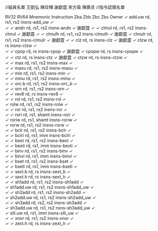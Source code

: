 //組員名單
王凱弘
陳玟樺
謝獻霆
宋方瑜
陳慕丞
//指令認領名單

RV32 	RV64 	Mnemonic 	Instruction 		Zba 	Zbb 	Zbc 	Zbs 	Owner
	✓ 	add.uw rd, rs1, rs2 	insns-add_uw 	✓ 			
✓ 	✓ 	andn rd, rs1, rs2 	insns-andn 		✓ 			謝獻霆
✓ 	✓ 	clmul rd, rs1, rs2 	insns-clmul 			✓ 		謝獻霆
✓ 	✓ 	clmulh rd, rs1, rs2 	insns-clmulh 			✓ 		謝獻霆
 	✓ 	clmulr rd, rs1, rs2 	insns-clmulr 			✓ 		謝獻霆
✓ 	✓ 	clz rd, rs 	insns-clz 		✓ 				謝獻霆
	✓ 	clzw rd, rs 	insns-clzw 		✓ 			
✓ 	✓ 	cpop rd, rs 	insns-cpop 		✓ 				謝獻霆
	✓ 	cpopw rd, rs 	insns-cpopw 		✓ 			
✓ 	✓ 	ctz rd, rs 	insns-ctz 		✓ 				謝獻霆
	✓ 	ctzw rd, rs 	insns-ctzw 		✓ 			
✓ 	✓ 	max rd, rs1, rs2 	insns-max 		✓ 		                   
✓ 	✓ 	maxu rd, rs1, rs2 	insns-maxu 		✓ 		
✓ 	✓ 	min rd, rs1, rs2 	insns-min 		✓ 		
✓ 	✓ 	minu rd, rs1, rs2 	insns-minu 		✓ 		
✓ 	✓ 	orc.b rd, rs1, rs2 	insns-orc_b 		✓ 		
✓ 	✓ 	orn rd, rs1, rs2 	insns-orn 		✓ 		
✓ 	✓ 	rev8 rd, rs 	insns-rev8 		✓ 			
✓ 	✓ 	rol rd, rs1, rs2 	insns-rol 		✓ 		
	✓ 	rolw rd, rs1, rs2 	insns-rolw 		✓ 		
✓ 	✓ 	ror rd, rs1, rs2 	insns-ror 		✓ 		
✓ 	✓ 	rori rd, rs1, shamt 	insns-rori 		✓ 		
	✓ 	roriw rd, rs1, shamt 	insns-roriw 		✓ 		
	✓ 	rorw rd, rs1, rs2 	insns-rorw 		✓ 		
✓ 	✓ 	bclr rd, rs1, rs2 	insns-bclr 				✓ 	
✓ 	✓ 	bclri rd, rs1, imm 	insns-bclri 				✓ 	
✓ 	✓ 	bext rd, rs1, rs2 	insns-bext 				✓ 	
✓ 	✓ 	bexti rd, rs1, imm 	insns-bexti 				✓ 	
✓ 	✓ 	binv rd, rs1, rs2 	insns-binv 				✓ 	
✓ 	✓ 	binvi rd, rs1, imm 	insns-binvi 				✓ 	
✓ 	✓ 	bset rd, rs1, rs2 	insns-bset 				✓ 	
✓ 	✓ 	bseti rd, rs1, imm 	insns-bseti 				✓ 	
✓ 	✓ 	sext.b rd, rs 	insns-sext_b 		✓ 			
✓ 	✓ 	sext.h rd, rs 	insns-sext_h 		✓ 			
✓ 	✓ 	sh1add rd, rs1, rs2 	insns-sh1add 	✓ 			
	✓ 	sh1add.uw rd, rs1, rs2 	insns-sh1add_uw 	✓ 		
✓ 	✓ 	sh2add rd, rs1, rs2 	insns-sh2add 	✓ 			
	✓ 	sh2add.uw rd, rs1, rs2 	insns-sh2add_uw 	✓ 		
✓ 	✓ 	sh3add rd, rs2, rs2 	insns-sh3add 	✓ 			
	✓ 	sh3add.uw rd, rs1, rs2 	nsns-sh3add_uw 	✓ 			
	✓ 	slli.uw rd, rs1, imm 	insns-slli_uw 	✓ 			
✓ 	✓ 	xnor rd, rs1, rs2 	insns-xnor 		✓ 		
✓ 	✓ 	zext.h rd, rs 	insns-zext_h 		✓
